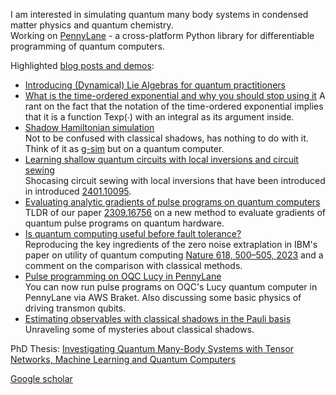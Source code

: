 I am interested in simulating quantum many body systems in condensed matter physics and quantum chemistry.  
Working on [PennyLane](https://github.com/PennyLaneAI/pennylane) - a cross-platform Python library for differentiable programming of quantum computers.

Highlighted [blog posts and demos](https://pennylane.ai/search?q=kottmann&contentType=DEMO):
 * [Introducing (Dynamical) Lie Algebras for quantum practitioners](https://pennylane.ai/qml/demos/tutorial_liealgebra)
 * [What is the time-ordered exponential and why you should stop using it](https://pennylane.ai/blog/2024/09/time_ordered_exponential)
   A rant on the fact that the notation of the time-ordered exponential implies that it is a function Texp(∙) with an integral as its argument inside.
 * [Shadow Hamiltonian simulation](https://pennylane.ai/qml/demos/tutorial_shadow_hamiltonian_simulation)  
   Not to be confused with classical shadows, has nothing to do with it. Think of it as [g-sim](https://pennylane.ai/qml/demos/tutorial_liesim) but on a quantum computer.
 * [Learning shallow quantum circuits with local inversions and circuit sewing](https://pennylane.ai/qml/demos/tutorial_learningshallow/)  
   Shocasing circuit sewing with local inversions that have been introduced in introduced [2401.10095](https://arxiv.org/abs/2401.10095).
 * [Evaluating analytic gradients of pulse programs on quantum computers](https://pennylane.ai/qml/demos/tutorial_odegen/)  
   TLDR of our paper [2309.16756](https://arxiv.org/abs/2309.16756) on a new method to evaluate gradients of quantum pulse programs on quantum hardware.
 * [Is quantum computing useful before fault tolerance?](https://pennylane.ai/qml/demos/tutorial_mitigation_advantage)  
   Reproducing the key ingredients of the zero noise extraplation in IBM's paper on utility of quantum computing [Nature 618, 500–505, 2023](https://www.nature.com/articles/s41586-023-06096-3) and a comment on the comparison with classical methods.
 * [Pulse programming on OQC Lucy in PennyLane](https://pennylane.ai/qml/demos/oqc_pulse/)  
   You can now run pulse programs on OQC's Lucy quantum computer in PennyLane via AWS Braket. Also discussing some basic physics of driving transmon qubits.
 * [Estimating observables with classical shadows in the Pauli basis](https://pennylane.ai/qml/demos/tutorial_diffable_shadows.html)  
   Unraveling some of mysteries about classical shadows.

PhD Thesis: [Investigating Quantum Many-Body Systems with Tensor Networks, Machine Learning and Quantum Computers](https://arxiv.org/abs/2210.11130)

[Google scholar](https://scholar.google.com/citations?user=KajN3IQAAAAJ&hl=en)
